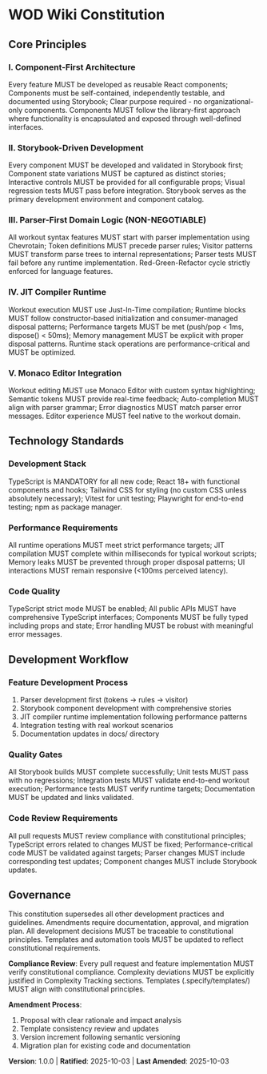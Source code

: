 <!--
Sync Impact Report:
Version change: (unspecified) → 1.0.0
Modified principles: N/A (new constitution)
Added sections: All sections (new constitution)
Removed sections: N/A (new constitution)
Templates requiring updates: ✅ plan-template.md (aligned), ✅ spec-template.md (aligned), ✅ tasks-template.md (aligned)
Follow-up TODOs: N/A
-->

# WOD Wiki Constitution

## Core Principles

### I. Component-First Architecture
Every feature MUST be developed as reusable React components; Components must be self-contained, independently testable, and documented using Storybook; Clear purpose required - no organizational-only components. Components MUST follow the library-first approach where functionality is encapsulated and exposed through well-defined interfaces.

### II. Storybook-Driven Development
Every component MUST be developed and validated in Storybook first; Component state variations MUST be captured as distinct stories; Interactive controls MUST be provided for all configurable props; Visual regression tests MUST pass before integration. Storybook serves as the primary development environment and component catalog.

### III. Parser-First Domain Logic (NON-NEGOTIABLE)
All workout syntax features MUST start with parser implementation using Chevrotain; Token definitions MUST precede parser rules; Visitor patterns MUST transform parse trees to internal representations; Parser tests MUST fail before any runtime implementation. Red-Green-Refactor cycle strictly enforced for language features.

### IV. JIT Compiler Runtime
Workout execution MUST use Just-In-Time compilation; Runtime blocks MUST follow constructor-based initialization and consumer-managed disposal patterns; Performance targets MUST be met (push/pop < 1ms, dispose() < 50ms); Memory management MUST be explicit with proper disposal patterns. Runtime stack operations are performance-critical and MUST be optimized.

### V. Monaco Editor Integration
Workout editing MUST use Monaco Editor with custom syntax highlighting; Semantic tokens MUST provide real-time feedback; Auto-completion MUST align with parser grammar; Error diagnostics MUST match parser error messages. Editor experience MUST feel native to the workout domain.

## Technology Standards

### Development Stack
TypeScript is MANDATORY for all new code; React 18+ with functional components and hooks; Tailwind CSS for styling (no custom CSS unless absolutely necessary); Vitest for unit testing; Playwright for end-to-end testing; npm as package manager.

### Performance Requirements
All runtime operations MUST meet strict performance targets; JIT compilation MUST complete within milliseconds for typical workout scripts; Memory leaks MUST be prevented through proper disposal patterns; UI interactions MUST remain responsive (<100ms perceived latency).

### Code Quality
TypeScript strict mode MUST be enabled; All public APIs MUST have comprehensive TypeScript interfaces; Components MUST be fully typed including props and state; Error handling MUST be robust with meaningful error messages.

## Development Workflow

### Feature Development Process
1. Parser development first (tokens → rules → visitor)
2. Storybook component development with comprehensive stories
3. JIT compiler runtime implementation following performance patterns
4. Integration testing with real workout scenarios
5. Documentation updates in docs/ directory

### Quality Gates
All Storybook builds MUST complete successfully; Unit tests MUST pass with no regressions; Integration tests MUST validate end-to-end workout execution; Performance tests MUST verify runtime targets; Documentation MUST be updated and links validated.

### Code Review Requirements
All pull requests MUST review compliance with constitutional principles; TypeScript errors related to changes MUST be fixed; Performance-critical code MUST be validated against targets; Parser changes MUST include corresponding test updates; Component changes MUST include Storybook updates.

## Governance

This constitution supersedes all other development practices and guidelines. Amendments require documentation, approval, and migration plan. All development decisions MUST be traceable to constitutional principles. Templates and automation tools MUST be updated to reflect constitutional requirements.

**Compliance Review**: Every pull request and feature implementation MUST verify constitutional compliance. Complexity deviations MUST be explicitly justified in Complexity Tracking sections. Templates (.specify/templates/) MUST align with constitutional principles.

**Amendment Process**:
1. Proposal with clear rationale and impact analysis
2. Template consistency review and updates
3. Version increment following semantic versioning
4. Migration plan for existing code and documentation

**Version**: 1.0.0 | **Ratified**: 2025-10-03 | **Last Amended**: 2025-10-03